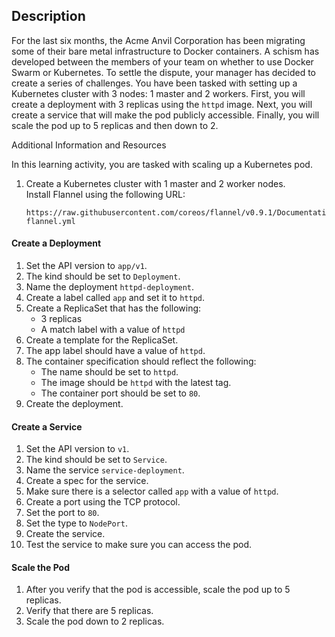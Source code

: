 ## Description

For the last six months, the Acme Anvil Corporation has been migrating some of their bare metal infrastructure to Docker containers. A schism has developed between the members of your team on whether to use Docker Swarm or Kubernetes. To settle the dispute, your manager has decided to create a series of challenges. You have been tasked with setting up a Kubernetes cluster with 3 nodes: 1 master and 2 workers. First, you will create a deployment with 3 replicas using the  `httpd`  image. Next, you will create a service that will make the pod publicly accessible. Finally, you will scale the pod up to 5 replicas and then down to 2.

Additional Information and Resources

In this learning activity, you are tasked with scaling up a Kubernetes pod.

1.  Create a Kubernetes cluster with 1 master and 2 worker nodes.  
    Install Flannel using the following URL:
    
    ```
    https://raw.githubusercontent.com/coreos/flannel/v0.9.1/Documentation/kube-flannel.yml
    ```
    

#### Create a Deployment

1.  Set the API version to  `app/v1`.
2.  The kind should be set to  `Deployment`.
3.  Name the deployment  `httpd-deployment`.
4.  Create a label called  `app`  and set it to  `httpd`.
5.  Create a ReplicaSet that has the following:
    -   3 replicas
    -   A match label with a value of  `httpd`
6.  Create a template for the ReplicaSet.
7.  The app label should have a value of  `httpd`.
8.  The container specification should reflect the following:
    -   The name should be set to  `httpd`.
    -   The image should be  `httpd`  with the latest tag.
    -   The container port should be set to  `80`.
9.  Create the deployment.

#### Create a Service

1.  Set the API version to  `v1`.
2.  The kind should be set to  `Service`.
3.  Name the service  `service-deployment`.
4.  Create a spec for the service.
5.  Make sure there is a selector called  `app`  with a value of  `httpd`.
6.  Create a port using the TCP protocol.
7.  Set the port to  `80`.
8.  Set the type to  `NodePort`.
9.  Create the service.
10.  Test the service to make sure you can access the pod.

#### Scale the Pod

1.  After you verify that the pod is accessible, scale the pod up to 5 replicas.
2.  Verify that there are 5 replicas.
3.  Scale the pod down to 2 replicas.
